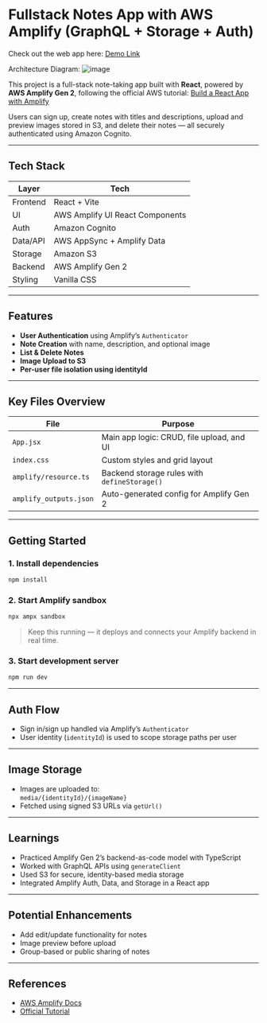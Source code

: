 # Fullstack Notes App with AWS Amplify (GraphQL + Storage + Auth) 

Check out the web app here: [Demo Link](https://main.dkfsfcuhup3em.amplifyapp.com/)

Architecture Diagram:
![image](https://github.com/user-attachments/assets/4f65211a-2749-4127-8372-75d33fec0f46)


This project is a full-stack note-taking app built with **React**, powered by **AWS Amplify Gen 2**, following the official AWS tutorial: [Build a React App with Amplify](https://aws.amazon.com/getting-started/hands-on/build-react-app-amplify-graphql/)

Users can sign up, create notes with titles and descriptions, upload and preview images stored in S3, and delete their notes — all securely authenticated using Amazon Cognito.

---

## Tech Stack

| Layer       | Tech                             |
|-------------|----------------------------------|
| Frontend    | React + Vite                     |
| UI          | AWS Amplify UI React Components |
| Auth        | Amazon Cognito                   |
| Data/API    | AWS AppSync + Amplify Data       |
| Storage     | Amazon S3                        |
| Backend     | AWS Amplify Gen 2                |
| Styling     | Vanilla CSS                      |

---

## Features

- **User Authentication** using Amplify’s `Authenticator`
- **Note Creation** with name, description, and optional image
- **List & Delete Notes**
- **Image Upload to S3**
- **Per-user file isolation using identityId**

---

## Key Files Overview

| File                | Purpose |
|---------------------|---------|
| `App.jsx`           | Main app logic: CRUD, file upload, and UI |
| `index.css`         | Custom styles and grid layout |
| `amplify/resource.ts` | Backend storage rules with `defineStorage()` |
| `amplify_outputs.json` | Auto-generated config for Amplify Gen 2 |

---

## Getting Started

### 1. Install dependencies

```bash
npm install
```

### 2. Start Amplify sandbox

```bash
npx ampx sandbox
```

> Keep this running — it deploys and connects your Amplify backend in real time.

### 3. Start development server

```bash
npm run dev
```

---

## Auth Flow

- Sign in/sign up handled via Amplify’s `Authenticator`
- User identity (`identityId`) is used to scope storage paths per user

---

## Image Storage

- Images are uploaded to:  
  `media/{identityId}/{imageName}`
- Fetched using signed S3 URLs via `getUrl()`

---

## Learnings

- Practiced Amplify Gen 2’s backend-as-code model with TypeScript
- Worked with GraphQL APIs using `generateClient`
- Used S3 for secure, identity-based media storage
- Integrated Amplify Auth, Data, and Storage in a React app

---

## Potential Enhancements

- Add edit/update functionality for notes
- Image preview before upload
- Group-based or public sharing of notes

---

## References

- [AWS Amplify Docs](https://docs.amplify.aws/)
- [Official Tutorial](https://aws.amazon.com/getting-started/hands-on/build-react-app-amplify-graphql/)
